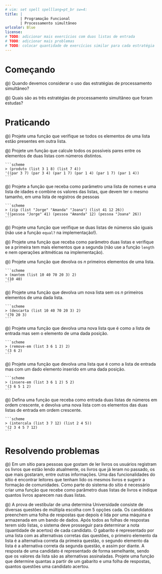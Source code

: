 ```yaml
---
# vim: set spell spelllang=pt_br sw=4:
title: |
       | Programação Funcional
       | Processamento simultâneo
urlcolor: Blue
license:
# TODO: adicionar mais exercícios com duas listas de entrada
# TODO: adicionar mais problemas
# TODO: colocar quantidade de exercícios similar para cada estratégia
---
```


# Começando

@) Quando devemos considerar o uso das estratégias de processamento simultâneo?

@) Quais são as três estratégias de processamento simultâneo que foram estudas?


# Praticando

<!-- Um atômico -->

@) Projete uma função que verifique se todos os elementos de uma lista estão presentes em outra lista.

@) Projete um função que calcule todos os possíveis pares entre os elementos de duas listas com números distintos.

    ```scheme
    > (produto (list 3 1 8) (list 7 4))
    '((par 3 7) (par 3 4) (par 1 7) (par 1 4) (par 1 7) (par 1 4))
    ```


<!-- sincronizado -->

@) Projete a função que receba como parâmetro uma lista de nomes e uma lista de idades e combine os valores das listas, que devem ter o mesmo tamanho, em uma lista de registros de pessoas

    ```scheme
    > (zip (list "Jorge" "Amanda" "Joana") (list 41 12 26))
    '((pessoa "Jorge" 41) (pessoa "Amanda" 12) (pessoa "Joana" 26))
    ```

<!-- Combinações -->

@) Projete uma função que verifique se duas listas de números são iguais (não use a função `equal?` na implementação!).

@) Projete uma função que receba como parâmetro duas listas e verifique se a primeira tem mais elementos que a segunda (não use a função `length` e nem operações aritméticas na implementação).

@) Projete uma função que devolva os $n$ primeiros elementos de uma lista.

    ```scheme
    > (mantem (list 10 40 70 20 3) 2)
    '(10 40)
    ```

@) Projete uma função que devolva um nova lista sem os $n$ primeiros elementos de uma dada lista.

    ```scheme
    > (descarta (list 10 40 70 20 3) 2)
    '(70 20 3)
    ```

@) Projete uma função que devolva uma nova lista que é como a lista de entrada mas sem o elemento de uma dada posição.

    ```scheme
    > (remove-em (list 3 6 1 2) 2)
    '(3 6 2)
    ```

@) Projete uma função que devolva uma lista que é como a lista de entrada mas com um dado elemento inserido em uma dada posição.

    ```scheme
    > (insere-em (list 3 6 1 2) 5 2)
    '(3 6 5 1 2)
    ```

@) Defina uma função que receba como entrada duas listas de números em ordem crescente, e devolva uma nova lista com os elementos das duas listas de entrada em ordem crescente.

    ```scheme
    > (intercala (list 3 7 12) (list 2 4 5))
    '(2 3 4 5 7 12)
    ```


# Resolvendo problemas

<!-- um atomico -->

@) Em um sítio para pessoas que gostam de ler livros os usuários registram os livros que estão lendo atualmente, os livros que já leram no passado, os que mais gostaram, entre outras informações. Uma das funcionalidades do sítio é encontrar leitores que tenham lido os mesmos livros e sugerir a formação de comunidades. Como parte do sistema do sítio é necessário criar uma função que recebe como parâmetro duas listas de livros e indique quantos livros aparecem nas duas listas.

<!-- sincronizado -->

@) A prova de vestibular de uma determina Universidade consiste de diversas questões de múltipla escolha com 5 opções cada. Os candidatos preenchem uma folha de respostas que depois é lida por uma máquina e armazenada em um bando de dados. Após todos as folhas de respostas terem sido listas, o sistema deve prosseguir para determinar a nota (quantidade de acertos) de cada candidato. O gabarito é representado por uma lista com as alternativas corretas das questões, o primeiro elemento da lista é a alternativa correta da primeira questão, o segundo elemento da lista é a alternativa correta da segunda questão, e assim por diante. A resposta de uma candidato é representado de forma semelhante, sendo que os valores da lista são as alternativas assinaladas. Projete uma função que determine quantas a partir de um gabarito e uma folha de respostas, quantos questões uma candidato acertou.

<!-- combinações -->

